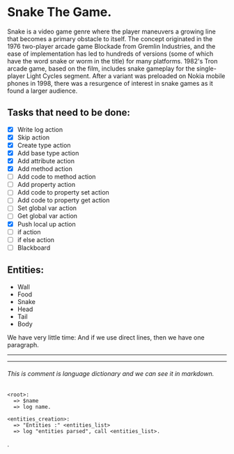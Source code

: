 # Snake The Game.

Snake is a video game genre where the player maneuvers a growing line that becomes a primary obstacle to itself. The concept originated in the 1976 two-player arcade game Blockade from Gremlin Industries, and the ease of implementation has led to hundreds of versions (some of which have the word snake or worm in the title) for many platforms. 1982's Tron arcade game, based on the film, includes snake gameplay for the single-player Light Cycles segment. After a variant was preloaded on Nokia mobile phones in 1998, there was a resurgence of interest in snake games as it found a larger audience.

## Tasks that need to be done:
- [x] Write log action
- [x] Skip action
- [x] Create type action
- [x] Add base type action
- [x] Add attribute action
- [x] Add method action
- [ ] Add code to method action
- [ ] Add property action
- [ ] Add code to property set action
- [ ] Add code to property get action
- [ ] Set global var action
- [ ] Get global var action
- [x] Push local up action
- [ ] if action
- [ ] if else action
- [ ] Blackboard

## Entities:
- Wall
- Food
- Snake
- Head
- Tail
- Body

We have very little time:
And if we use direct lines, then we have one paragraph.

***
---


<!--This is [an example] [id] reference-style link.

This is [an example](http://example.com/ "Title") inline link.

[This link](http://example.net/) has no title attribute.

[id]: http://example.com/  "Optional Title Here"

``There is a literal backtick (`) here.``

Use the `printf()` function.

*single asterisks*

_single underscores_

**double asterisks**

__double underscores__

# A First Level Header

## A Second Level Header

Now is the time for all good men to come to
the aid of their country. This is just a
regular paragraph.

The quick brown fox jumped over the lazy
dog's back.

### Header 3

> This is a blockquote.
>
> This is the second paragraph in the blockquote.
>
> ## This is an H2 in a blockquote

* Paragraph
    
    with lines
* sdfkds

- [x] 739
- [x] https://github.com/octo-org/octo-repo/issues/740
- [ ] Add delight to the experience when all tasks are complete :tada:

<details><summary>CLICK ME</summary>
<p>

#### We can hide anything, even code!

```c#
   System.Console.WriteLine("Hello World");
```

</p>
</details>

Here is a simple footnote[^1].

A footnote can also have multiple lines[^2].

You can also use words, to fit your writing style more closely[^note].

[^1]: My reference.
[^2]: Every new line should be prefixed with 2 spaces.  
This allows you to have a footnote with multiple lines.
[^note]:
Named footnotes will still render with numbers instead of the text but allow easier identification and linking.  
This footnote also has been made with a different syntax using 4 spaces for new lines.
-->

###### This is comment is language dictionary and we can see it in markdown.

```
<root>:
  => $name
  => log name.
```

<!-- And this is HTML like comment, but we cant see it in markdown -->
```
<entities_creation>:
  => "Entities :" <entities_list>
  => log "entities parsed", call <entities_list>.
```

.